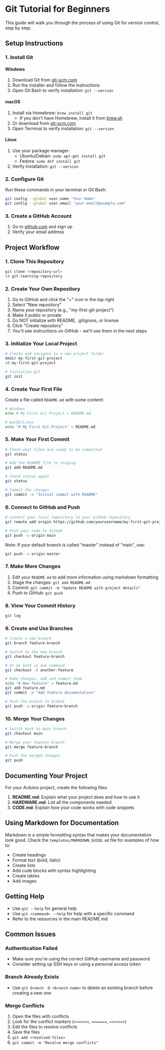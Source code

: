 # Git Tutorial for Beginners

This guide will walk you through the process of using Git for version control, step by step.

## Setup Instructions

### 1. Install Git

#### Windows
1. Download Git from [git-scm.com](https://git-scm.com/download/win)
2. Run the installer and follow the instructions
3. Open Git Bash to verify installation: `git --version`

#### macOS
1. Install via Homebrew: `brew install git`
   - If you don't have Homebrew, install it from [brew.sh](https://brew.sh/)
2. Or download from [git-scm.com](https://git-scm.com/download/mac)
3. Open Terminal to verify installation: `git --version`

#### Linux
1. Use your package manager:
   - Ubuntu/Debian: `sudo apt-get install git`
   - Fedora: `sudo dnf install git`
2. Verify installation: `git --version`

### 2. Configure Git

Run these commands in your terminal or Git Bash:

```bash
git config --global user.name "Your Name"
git config --global user.email "your.email@example.com"
```

### 3. Create a GitHub Account

1. Go to [github.com](https://github.com) and sign up
2. Verify your email address

## Project Workflow

### 1. Clone This Repository

```bash
git clone <repository-url>
cd git-learning-repository
```

### 2. Create Your Own Repository

1. Go to GitHub and click the "+" icon in the top right
2. Select "New repository"
3. Name your repository (e.g., "my-first-git-project")
4. Make it public or private
5. Do NOT initialize with README, .gitignore, or license
6. Click "Create repository"
7. You'll see instructions on GitHub - we'll use them in the next steps

### 3. Initialize Your Local Project

```bash
# Create and navigate to a new project folder
mkdir my-first-git-project
cd my-first-git-project

# Initialize git
git init
```

### 4. Create Your First File

Create a file called `README.md` with some content:

```bash
# Windows
echo # My First Git Project > README.md

# macOS/Linux
echo "# My First Git Project" > README.md
```

### 5. Make Your First Commit

```bash
# Check what files are ready to be committed
git status

# Add the README file to staging
git add README.md

# Check status again
git status

# Commit the changes
git commit -m "Initial commit with README"
```

### 6. Connect to GitHub and Push

```bash
# Connect your local repository to your GitHub repository
git remote add origin https://github.com/yourusername/my-first-git-project.git

# Push your code to GitHub
git push -u origin main
```

Note: If your default branch is called "master" instead of "main", use:
```bash
git push -u origin master
```

### 7. Make More Changes

1. Edit your `README.md` to add more information using markdown formatting
2. Stage the changes: `git add README.md`
3. Commit: `git commit -m "Update README with project details"`
4. Push to GitHub: `git push`

### 8. View Your Commit History

```bash
git log
```

### 9. Create and Use Branches

```bash
# Create a new branch
git branch feature-branch

# Switch to the new branch
git checkout feature-branch

# Or do both in one command
git checkout -b another-feature

# Make changes, add and commit them
echo "# New Feature" > feature.md
git add feature.md
git commit -m "Add feature documentation"

# Push the branch to GitHub
git push -u origin feature-branch
```

### 10. Merge Your Changes

```bash
# Switch back to main branch
git checkout main

# Merge your feature branch
git merge feature-branch

# Push the merged changes
git push
```

## Documenting Your Project

For your Arduino project, create the following files:

1. **README.md**: Explain what your project does and how to use it
2. **HARDWARE.md**: List all the components needed
3. **CODE.md**: Explain how your code works with code snippets

## Using Markdown for Documentation

Markdown is a simple formatting syntax that makes your documentation look good. Check the `templates/MARKDOWN_GUIDE.md` file for examples of how to:

- Create headings
- Format text (bold, italic)
- Create lists
- Add code blocks with syntax highlighting
- Create tables
- Add images

## Getting Help

- Use `git --help` for general help
- Use `git <command> --help` for help with a specific command
- Refer to the resources in the main README.md

## Common Issues

### Authentication Failed
- Make sure you're using the correct GitHub username and password
- Consider setting up SSH keys or using a personal access token

### Branch Already Exists
- Use `git branch -D <branch-name>` to delete an existing branch before creating a new one

### Merge Conflicts
1. Open the files with conflicts
2. Look for the conflict markers (`<<<<<<<`, `=======`, `>>>>>>>`)
3. Edit the files to resolve conflicts
4. Save the files
5. `git add <resolved-files>`
6. `git commit -m "Resolve merge conflicts"` 